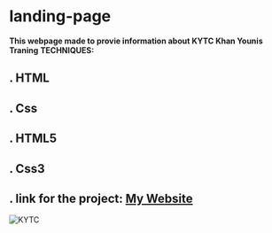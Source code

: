 # **landing-page**
**This webpage made to provie information about KYTC Khan Younis Traning**
**TECHNIQUES:**
## . HTML
## . Css
## . HTML5
## . Css3
## . link for the project: [My Website]( https://amani-abt.github.io/landing-page/.)
![KYTC](https://user-images.githubusercontent.com/63022492/110241206-9cd93280-7f60-11eb-8614-bcec573d455a.png)
